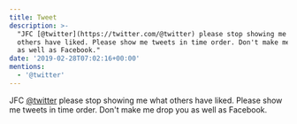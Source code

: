 ```yaml
---
title: Tweet
description: >-
  "JFC [@twitter](https://twitter.com/@twitter) please stop showing me what
  others have liked. Please show me tweets in time order. Don't make me drop you
  as well as Facebook."
date: '2019-02-28T07:02:16+00:00'
mentions:
  - '@twitter'
---
```

JFC [@twitter](https://twitter.com/@twitter) please stop showing me what others have liked. Please show me tweets in time order. Don't make me drop you as well as Facebook.
